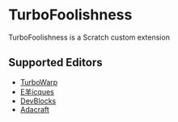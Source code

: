 # TurboFoolishness
TurboFoolishness is a Scratch custom extension
## Supported Editors
- [TurboWarp](https://turbowarp.org/editor?extension=https://mdwalters.github.io/TurboFoolishness/TurboFoolishness.js)
- [E羊icques](https://sheeptester.github.io/scratch-gui/?url=https://mdwalters.github.io/TurboFoolishness/TurboFoolishness.js)
- [DevBlocks](https://dev-blocks.powerbox1000.repl.co/?extension=https://mdwalters.github.io/TurboFoolishness/TurboFoolishness.js)
- [Adacraft](https://adacraft.org/studio/?extension=https://mdwalters.github.io/TurboFoolishness/TurboFoolishness.js)
